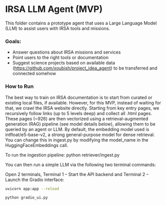 # IRSA LLM Agent (MVP)

This folder contains a prototype agent that uses a Large Language Model (LLM) to assist users with IRSA tools and missions.

### Goals:
- Answer questions about IRSA missions and services
- Point users to the right tools or documentation
- Suggest science projects based on available data (https://github.com/xoubish/project_idea_agent) to be transferred and connected somehow

### How to Run

The best way to train on IRSA documentation is to start from curated or existing local files, if available. However, for this MVP, instead of waiting for that, we crawl the IRSA website directly. Starting from key entry pages, we recursively follow links (up to 5 levels deep) and collect all .html pages. These pages (~926) are then vectorized using a retrieval-augmented generation (RAG) pipeline (see model details below), allowing them to be queried by an agent or LLM.  By default, the embedding model used is intfloat/e5-base-v2, a strong general-purpose model for dense retrieval. You can change this in ingest.py by modifying the model_name in the HuggingFaceEmbeddings call.

To run the ingestion pipeline:
python retriever/ingest.py

You can then run a simple LLM via the following two terminal commands:

Open 2 terminals, Terminal 1 – Start the API backend and Terminal 2 – Launch the Gradio interface:


```bash
uvicorn app:app --reload

python gradio_ui.py
